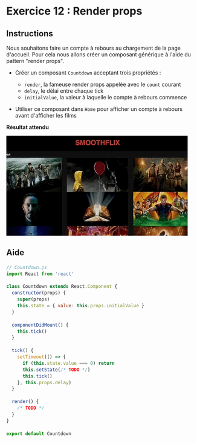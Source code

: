 # Exercice 12 : Render props

## Instructions

Nous souhaitons faire un compte à rebours au chargement de la page d'accueil. Pour cela nous allons créer un composant générique à l'aide du pattern "render props".

* Créer un composant `Countdown` acceptant trois propriétés :

  * `render`, la fameuse render props appelée avec le `count` courant
  * `delay`, le délai entre chaque tick
  * `initialValue`, la valeur à laquelle le compte à rebours commence

* Utiliser ce composant dans `Home` pour afficher un compte à rebours avant d'afficher les films

**Résultat attendu**

![Résultat](ex-12-result.gif)

## Aide

```js
// Countdown.js
import React from 'react'

class Countdown extends React.Component {
  constructor(props) {
    super(props)
    this.state = { value: this.props.initialValue }
  }

  componentDidMount() {
    this.tick()
  }

  tick() {
    setTimeout(() => {
      if (this.state.value === 0) return
      this.setState(/* TODO */)
      this.tick()
    }, this.props.delay)
  }

  render() {
    /* TODO */
  }
}

export default Countdown
```
